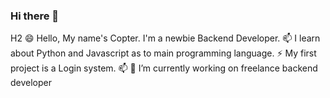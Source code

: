 ### Hi there 👋
 H2 😄 Hello, My name's Copter. I'm a newbie Backend Developer. 
 📫 I learn about Python  and Javascript as to main programming language. 
 ⚡  My first project is a Login system. 📫
🔭 I’m currently working on freelance backend developer
<!--
**CopKH/CopKH** is a ✨ _special_ ✨ repository because its `README.md` (this file) appears on your GitHub profile.

Here are some ideas to get you started:

- 🔭 I’m currently working on ...
- 🌱 I’m currently learning ...
- 👯 I’m looking to collaborate on ...
- 🤔 I’m looking for help with ...
- 💬 Ask me about ...
- 📫 How to reach me: ...
- 😄 Pronouns: ...
- ⚡ Fun fact: ...
-->
